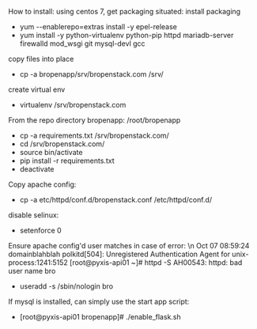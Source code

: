 How to install:
using centos 7, get packaging situated:
install packaging
- yum --enablerepo=extras install -y epel-release
- yum install -y python-virtualenv python-pip httpd mariadb-server firewalld mod_wsgi git mysql-devl gcc

copy files into place
- cp -a bropenapp/srv/bropenstack.com /srv/

create virtual env
- virtualenv /srv/bropenstack.com

From the repo directory bropenapp:
/root/bropenapp
- cp -a requirements.txt /srv/bropenstack.com/
- cd /srv/bropenstack.com/
- source bin/activate
- pip install -r requirements.txt
- deactivate

Copy apache config:
- cp -a etc/httpd/conf.d/bropenstack.conf /etc/httpd/conf.d/

disable selinux:
- setenforce 0

Ensure apache config'd user matches in case of error: \n
Oct 07 08:59:24 domainblahblah polkitd[504]: Unregistered Authentication Agent for unix-process:1241:5152
[root@pyxis-api01 ~]# httpd -S
AH00543: httpd: bad user name bro

- useradd -s /sbin/nologin bro

If mysql is installed, can simply use the start app script:
- [root@pyxis-api01 bropenapp]# ./enable_flask.sh


